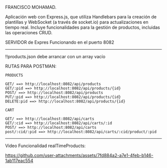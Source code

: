 FRANCISCO MOHAMAD.

Aplicación web con Express.js, que utiliza Handlebars para la creación de plantillas y WebSocket (a través de socket.io) para actualizaciones en tiempo real. Incluye funcionalidades para la gestión de productos, incluidas las operaciones CRUD.

SERVIDOR de Expres Funcionando en el puerto 8082

------------------------------------------------------

!!products.json debe arrancar con un array vacío

RUTAS PARA POSTMAN:
```
PRODUCTS

GET/ ==> http://localhost:8082/api/products
GET/:pid ==> http://localhost:8082/api/products/{id}
POST/ ==> http://localhost:8082/api/products
PUT/:pid ==> http://localhost:8082/api/products/{id}
DELETE:pid ==> http://localhost:8082/api/products/{id}

CART

GET/ ==> http://localhost:8082/api/carts
GET/:cid ==> http://localhost:8082/api/carts/:id
POST/ ==> http://localhost:8082/api/carts
post/:cid/:pid ==> http://localhost:8082/api/carts/:cid/product/:pid

```
------------------------------------------------------
Video Funcionalidad realTimeProducts:

https://github.com/user-attachments/assets/7fd884a2-a7e1-4feb-b146-1ab117eac554

